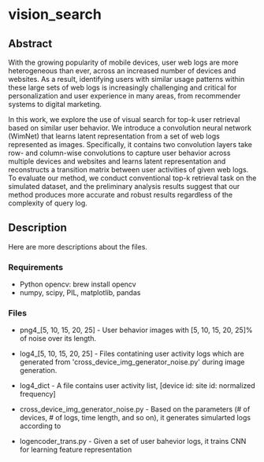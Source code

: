 # vision_search

## Abstract
With the growing popularity of mobile devices, user web logs are more heterogeneous than ever, across an increased number of devices and websites. As a result, identifying users with similar usage patterns within these large sets of web logs is increasingly challenging and critical for personalization and user experience in many areas, from recommender systems to digital marketing.

In this work, we explore the use of visual search for top-k user retrieval based on similar user behavior. We introduce a convolution neural network (WimNet) that learns latent representation from a set of web logs represented as images. Specifically, it contains two convolution layers take row- and column-wise convolutions to capture user behavior across multiple devices and websites and learns latent representation and reconstructs a transition matrix between user activities of given web logs. To evaluate our method, we conduct conventional top-k retrieval task on the simulated dataset, and the preliminary analysis results suggest that our method produces more accurate and robust results regardless of the complexity of query log. 

## Description
Here are more descriptions about the files.

### Requirements
- Python opencv: brew install opencv
- numpy, scipy, PIL, matplotlib, pandas

### Files

-  png4_[5, 10, 15, 20, 25] - User behavior images with [5, 10, 15, 20, 25]% of noise over its length.

- log4_[5, 10, 15, 20, 25] - Files contatining user activity logs which are generated from 'cross_device_img_generator_noise.py' during image generation.

- log4_dict - A file contains user activity list, [device id: site id: normalized frequency]

- cross_device_img_generator_noise.py - Based on the parameters (# of devices, # of logs, time length, and so on), it generates simularted logs according to

- logencoder_trans.py - Given a set of user bahevior logs, it trains CNN for learning feature representation
